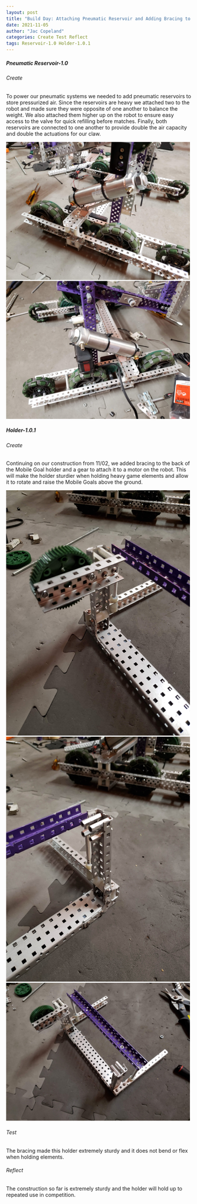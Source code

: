 ```yaml
---
layout: post
title: "Build Day: Attaching Pneumatic Reservoir and Adding Bracing to Lift"
date: 2021-11-05
author: "Jac Copeland"
categories: Create Test Reflect
tags: Reservoir-1.0 Holder-1.0.1
---
```

##### Pneumatic Reservoir-1.0
###### Create
To power our pneumatic systems we needed to add pneumatic reservoirs to store pressurized air. Since the reservoirs are heavy we attached two to the robot and made sure they were opposite of one another to balance the weight. We also attached them higher up on the robot to ensure easy access to the valve for quick refilling before matches. Finally, both reservoirs are connected to one another to provide double the air capacity and double the actuations for our claw.

<img class="responsive-img" width="500" src="/assets/pics/Photos-001/20211105_195804.jpg"> <img class="responsive-img" width="500" src="/assets/pics/Photos-001/20211105_195815.jpg">

##### Holder-1.0.1
###### Create
Continuing on our construction from 11/02, we added bracing to the back of the Mobile Goal holder and a gear to attach it to a motor on the robot. This will make the holder sturdier when holding heavy game elements and allow it to rotate and raise the Mobile Goals above the ground.

<img class="responsive-img" width="500" src="/assets/pics/Photos-001/20211105_195841.jpg"> <img class="responsive-img" width="500" src="/assets/pics/Photos-001/20211105_195848.jpg"> <img class="responsive-img" width="500" src="/assets/pics/Photos-001/20211105_195835.jpg"> 


###### Test
The bracing made this holder extremely sturdy and it does not bend or flex when holding elements.

###### Reflect
The construction so far is extremely sturdy and the holder will hold up to repeated use in competition.
